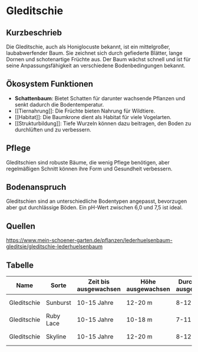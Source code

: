---
---

# Gleditschie

## Kurzbeschrieb

Die Gleditschie, auch als Honiglocuste bekannt, ist ein mittelgroßer, laubabwerfender Baum. Sie zeichnet sich durch gefiederte Blätter, lange Dornen und schotenartige Früchte aus. Der Baum wächst schnell und ist für seine Anpassungsfähigkeit an verschiedene Bodenbedingungen bekannt.

## Ökosystem Funktionen

- **Schattenbaum**: Bietet Schatten für darunter wachsende Pflanzen und senkt dadurch die Bodentemperatur.
- [[Tiernahrung]]: Die Früchte bieten Nahrung für Wildtiere.
- [[Habitat]]: Die Baumkrone dient als Habitat für viele Vogelarten.
- [[Strukturbildung]]: Tiefe Wurzeln können dazu beitragen, den Boden zu durchlüften und zu verbessern.

## Pflege

Gleditschien sind robuste Bäume, die wenig Pflege benötigen, aber regelmäßigen Schnitt können ihre Form und Gesundheit verbessern.

## Bodenanspruch

Gleditschien sind an unterschiedliche Bodentypen angepasst, bevorzugen aber gut durchlässige Böden. Ein pH-Wert zwischen 6,0 und 7,5 ist ideal.

## Quellen

https://www.mein-schoener-garten.de/pflanzen/lederhuelsenbaum-gleditsie/gleditschie-lederhuelsenbaum

## Tabelle

| Name | Sorte | Zeit bis ausgewachsen | Höhe ausgewachsen | Durchmesser ausgewachsen | Wasseranspruch (1-5) | Lichtanspruch (1-5) | Bodenanspruch (1-5) | pH-Wert | Ertrag | Arbeitsaufwand (Stunden/Jahr) | Schwierigkeitsgrad (1-5) | Wasseraufnahme (mm/Tag) | Blütezeit | Vegetationszeit | Erntezeit | Pflanzzeitpunkt | Typizität | Frostresistenz (1-5) | Einheimisch (Schweiz) | Invasiv (Schweiz) | Propagation | Saatgutgetreu (true to seed) |
|------|-------|-----------------------|--------------------|------------------------|---------------------|-------------------|-------------------|-------|-------|----------------------------|----------------------|----------------------|---------|----------------|----------|----------------|----------|------------------|------------------|----------------|------------|-----------------------------|
| Gleditschie | Sunburst | 10-15 Jahre | 12-20 m | 8-12 m | 3 | 5 | 3 | 6.5 | Gering | 5-10 | 2 | 3-5 mm | Frühling | Frühling bis Herbst | Herbst | Frühling | Laubbaum | 4 | [ ] | [ ] | Samen | [x] |
| Gleditschie | Ruby Lace | 10-15 Jahre | 10-18 m | 7-11 m | 3 | 5 | 3 | 6.5 | Gering | 5-10 | 2 | 3-5 mm | Frühling | Frühling bis Herbst | Herbst | Frühling | Laubbaum | 4 | [ ] | [ ] | Samen | [x] |
| Gleditschie | Skyline | 10-15 Jahre | 12-20 m | 8-12 m | 3 | 5 | 3 | 6.5 | Gering | 5-10 | 2 | 3-5 mm | Frühling | Frühling bis Herbst | Herbst | Frühling | Laubbaum | 4 | [ ] | [ ] | Samen | [x] |


